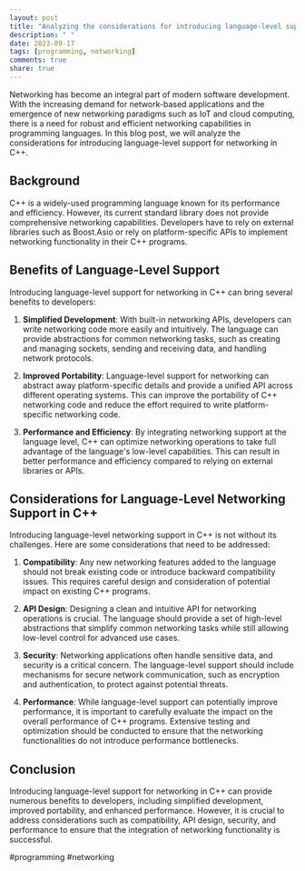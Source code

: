 ```yaml
---
layout: post
title: "Analyzing the considerations for introducing language-level support for networking in C++"
description: " "
date: 2023-09-17
tags: [programming, networking]
comments: true
share: true
---
```


Networking has become an integral part of modern software development. With the increasing demand for network-based applications and the emergence of new networking paradigms such as IoT and cloud computing, there is a need for robust and efficient networking capabilities in programming languages. In this blog post, we will analyze the considerations for introducing language-level support for networking in C++.

## Background

C++ is a widely-used programming language known for its performance and efficiency. However, its current standard library does not provide comprehensive networking capabilities. Developers have to rely on external libraries such as Boost.Asio or rely on platform-specific APIs to implement networking functionality in their C++ programs.

## Benefits of Language-Level Support

Introducing language-level support for networking in C++ can bring several benefits to developers:

1. **Simplified Development**: With built-in networking APIs, developers can write networking code more easily and intuitively. The language can provide abstractions for common networking tasks, such as creating and managing sockets, sending and receiving data, and handling network protocols.

2. **Improved Portability**: Language-level support for networking can abstract away platform-specific details and provide a unified API across different operating systems. This can improve the portability of C++ networking code and reduce the effort required to write platform-specific networking code.

3. **Performance and Efficiency**: By integrating networking support at the language level, C++ can optimize networking operations to take full advantage of the language's low-level capabilities. This can result in better performance and efficiency compared to relying on external libraries or APIs.

## Considerations for Language-Level Networking Support in C++

Introducing language-level networking support in C++ is not without its challenges. Here are some considerations that need to be addressed:

1. **Compatibility**: Any new networking features added to the language should not break existing code or introduce backward compatibility issues. This requires careful design and consideration of potential impact on existing C++ programs.

2. **API Design**: Designing a clean and intuitive API for networking operations is crucial. The language should provide a set of high-level abstractions that simplify common networking tasks while still allowing low-level control for advanced use cases.

3. **Security**: Networking applications often handle sensitive data, and security is a critical concern. The language-level support should include mechanisms for secure network communication, such as encryption and authentication, to protect against potential threats.

4. **Performance**: While language-level support can potentially improve performance, it is important to carefully evaluate the impact on the overall performance of C++ programs. Extensive testing and optimization should be conducted to ensure that the networking functionalities do not introduce performance bottlenecks.

## Conclusion

Introducing language-level support for networking in C++ can provide numerous benefits to developers, including simplified development, improved portability, and enhanced performance. However, it is crucial to address considerations such as compatibility, API design, security, and performance to ensure that the integration of networking functionality is successful.

#programming #networking